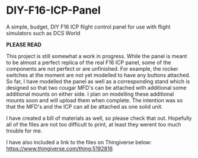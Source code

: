 # DIY-F16-ICP-Panel
A simple, budget, DIY F16 ICP flight control panel for use with flight simulators such as DCS World

**PLEASE READ**

This project is still somewhat a work in progress. While the panel is meant to be almost a perfect replica of the real F16 ICP panel, some of the components are not perfect or are unfinished. For example, the rocker switches at the moment are not yet modelled to have any buttons attached. So far, I have modelled the panel as well as a corresponding stand which is designed so that two cougar MFD's can be attached with additional some additional mounts on either side. I plan on modelling these additional mounts soon and will upload them when complete. The intention was so that the MFD's and the ICP can all be attached as one solid unit. 

I have created a bill of materials as well, so please check that out. Hopefully all of the files are not too difficult to print, at least they werent too much trouble for me. 

I have also included a link to the files on Thingiverse below:
https://www.thingiverse.com/thing:5192816
